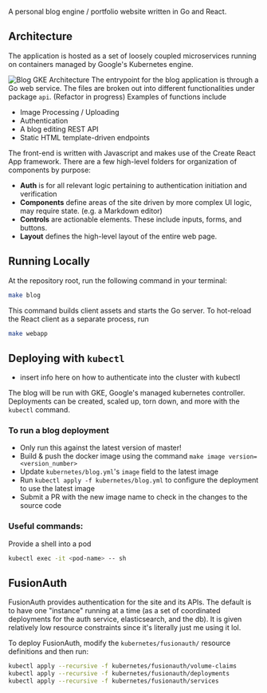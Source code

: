 A personal blog engine / portfolio website written in Go and React.

## Architecture

The application is hosted as a set of loosely coupled microservices running on containers managed by Google's Kubernetes engine.

![Blog GKE Architecture](https://user-images.githubusercontent.com/5160860/71450587-67f50d00-2719-11ea-9720-f06b52be52c2.png)
The entrypoint for the blog application is through a Go web service. The files are broken out into different functionalities under package `api`. (Refactor in progress) Examples of functions include

- Image Processing / Uploading
- Authentication
- A blog editing REST API
- Static HTML template-driven endpoints

The front-end is written with Javascript and makes use of the Create React App framework. There are a few high-level folders for organization of components by purpose:

- **Auth** is for all relevant logic pertaining to authentication initiation and verification
- **Components** define areas of the site driven by more complex UI logic, may require state. (e.g. a Markdown editor)
- **Controls** are actionable elements. These include inputs, forms, and buttons.
- **Layout** defines the high-level layout of the entire web page.

## Running Locally

At the repository root, run the following command in your terminal:

```sh
make blog
```

This command builds client assets and starts the Go server. To hot-reload the React client as a separate process, run

```sh
make webapp
```

## Deploying with `kubectl`

- insert info here on how to authenticate into the cluster with kubectl 

The blog will be run with GKE, Google's managed kubernetes controller. Deployments can be created, scaled up, torn down, and more with the `kubectl` command. 

### To run a blog deployment
- Only run this against the latest version of master!
- Build & push the docker image using the command `make image version=<version_number>`
- Update `kubernetes/blog.yml`'s `image` field to the latest image
- Run `kubectl apply -f kubernetes/blog.yml` to configure the deployment to use the latest image
- Submit a PR with the new image name to check in the changes to the source code


### Useful commands: 

Provide a shell into a pod
```sh
kubectl exec -it <pod-name> -- sh
```

## FusionAuth

FusionAuth provides authentication for the site and its APIs. The default is to have one "instance" running at a time (as a set of coordinated deployments for the auth service, elasticsearch, and the db). It is given relatively low resource constraints since it's literally just me using it lol. 

To deploy FusionAuth, modify the `kubernetes/fusionauth/` resource definitions and then run: 
```sh
kubectl apply --recursive -f kubernetes/fusionauth/volume-claims
kubectl apply --recursive -f kubernetes/fusionauth/deployments
kubectl apply --recursive -f kubernetes/fusionauth/services
```
